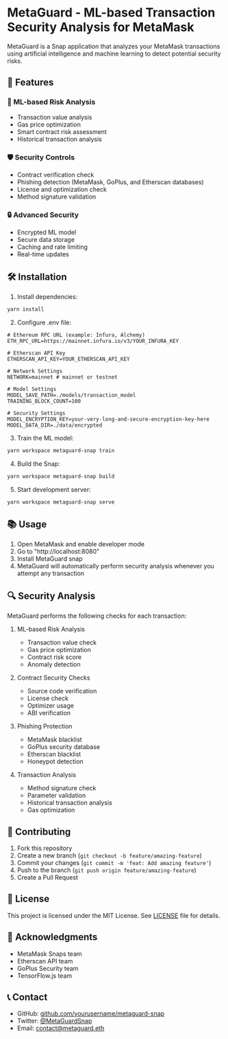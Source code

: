 # MetaGuard - ML-based Transaction Security Analysis for MetaMask

MetaGuard is a Snap application that analyzes your MetaMask transactions using artificial intelligence and machine learning to detect potential security risks.

## 🚀 Features

### 🤖 ML-based Risk Analysis
- Transaction value analysis
- Gas price optimization
- Smart contract risk assessment
- Historical transaction analysis

### 🛡️ Security Controls
- Contract verification check
- Phishing detection (MetaMask, GoPlus, and Etherscan databases)
- License and optimization check
- Method signature validation

### 🔒 Advanced Security
- Encrypted ML model
- Secure data storage
- Caching and rate limiting
- Real-time updates

## 🛠️ Installation

1. Install dependencies:
```bash
yarn install
```

2. Configure .env file:
```env
# Ethereum RPC URL (example: Infura, Alchemy)
ETH_RPC_URL=https://mainnet.infura.io/v3/YOUR_INFURA_KEY

# Etherscan API Key
ETHERSCAN_API_KEY=YOUR_ETHERSCAN_API_KEY

# Network Settings
NETWORK=mainnet # mainnet or testnet

# Model Settings
MODEL_SAVE_PATH=./models/transaction_model
TRAINING_BLOCK_COUNT=100

# Security Settings
MODEL_ENCRYPTION_KEY=your-very-long-and-secure-encryption-key-here
MODEL_DATA_DIR=./data/encrypted
```

3. Train the ML model:
```bash
yarn workspace metaguard-snap train
```

4. Build the Snap:
```bash
yarn workspace metaguard-snap build
```

5. Start development server:
```bash
yarn workspace metaguard-snap serve
```

## 📚 Usage

1. Open MetaMask and enable developer mode
2. Go to "http://localhost:8080"
3. Install MetaGuard snap
4. MetaGuard will automatically perform security analysis whenever you attempt any transaction

## 🔍 Security Analysis

MetaGuard performs the following checks for each transaction:

1. ML-based Risk Analysis
   - Transaction value check
   - Gas price optimization
   - Contract risk score
   - Anomaly detection

2. Contract Security Checks
   - Source code verification
   - License check
   - Optimizer usage
   - ABI verification

3. Phishing Protection
   - MetaMask blacklist
   - GoPlus security database
   - Etherscan blacklist
   - Honeypot detection

4. Transaction Analysis
   - Method signature check
   - Parameter validation
   - Historical transaction analysis
   - Gas optimization

## 🤝 Contributing

1. Fork this repository
2. Create a new branch (`git checkout -b feature/amazing-feature`)
3. Commit your changes (`git commit -m 'feat: Add amazing feature'`)
4. Push to the branch (`git push origin feature/amazing-feature`)
5. Create a Pull Request

## 📝 License

This project is licensed under the MIT License. See [LICENSE](LICENSE) file for details.

## 🙏 Acknowledgments

- MetaMask Snaps team
- Etherscan API team
- GoPlus Security team
- TensorFlow.js team

## 📞 Contact

- GitHub: [github.com/yourusername/metaguard-snap](https://github.com/yourusername/metaguard-snap)
- Twitter: [@MetaGuardSnap](https://twitter.com/MetaGuardSnap)
- Email: contact@metaguard.eth
